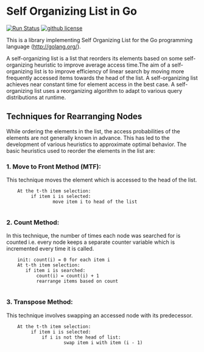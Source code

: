 # Self Organizing List in Go

[![Run Status](https://api.shippable.com/projects/59dba4fb183eb3070005b779/badge?branch=master)](https://app.shippable.com/github/Riturajcse/Self-Organizing-List)
[![github license](https://img.shields.io/github/license/Riturajcse/Self-Organizing-List.svg)](https://github.com/Riturajcse/Self-Organizing-List)

This is a library implementing Self Organizing List for the Go programming language (http://golang.org/).

A self-organizing list is a list that reorders its elements based on some self-organizing heuristic to improve average access time.The aim of a self-organizing list is to improve efficiency of linear search by moving more frequently accessed items towards the head of the list. A self-organizing list achieves near constant time for element access in the best case. A self-organizing list uses a reorganizing algorithm to adapt to various query distributions at runtime.

## Techniques for Rearranging Nodes
While ordering the elements in the list, the access probabilities of the elements are not generally known in advance. This has led to the development of various heuristics to approximate optimal behavior. The basic heuristics used to reorder the elements in the list are:

### 1. Move to Front Method (MTF):

This technique moves the element which is accessed to the head of the list.
```
    At the t-th item selection:
         if item i is selected:
                 move item i to head of the list
           
```

### 2. Count Method:

In this technique, the number of times each node was searched for is counted i.e. every node keeps a separate counter variable which is incremented every time it is called. 
```
    init: count(i) = 0 for each item i
    At t-th item selection:
       if item i is searched:
           count(i) = count(i) + 1
           rearrange items based on count
           
```

### 3. Transpose Method:

This technique involves swapping an accessed node with its predecessor. 
```
    At the t-th item selection:
         if item i is selected:
             if i is not the head of list:
                     swap item i with item (i - 1)
           
```
